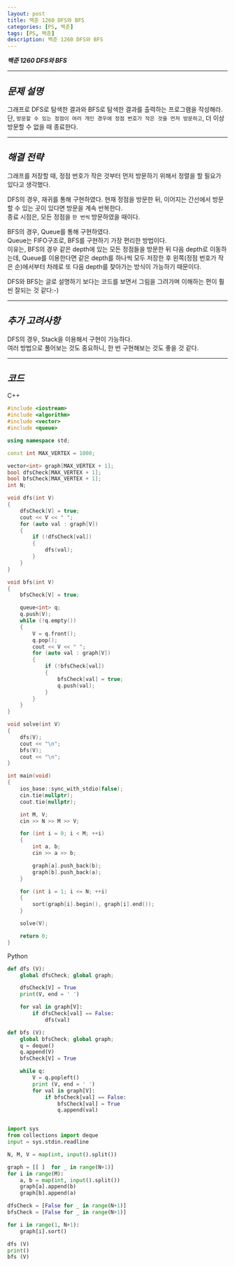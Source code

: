 ```yaml
---
layout: post
title: 백준 1260 DFS와 BFS
categories: [PS, 백준]
tags: [PS, 백준]
description: 백준 1260 DFS와 BFS
---
```


**_백준 1260 DFS와 BFS_**

<hr>

## **_문제 설명_**

그래프로 DFS로 탐색한 결과와 BFS로 탐색한 결과를 출력하는 프로그램을 작성해라.  
단, `방문할 수 있는 정점이 여러 개인 경우에 정점 번호가 작은 것을 먼저 방문하고`, 더 이상 방문할 수 없을 때 종료한다.

<hr>

## **_해결 전략_**

그래프를 저장할 때, 정점 번호가 작은 것부터 먼저 방문하기 위해서 정렬을 할 필요가 있다고 생각했다.

DFS의 경우, 재귀를 통해 구현하였다.
현재 정점을 방문한 뒤, 이어지는 간선에서 방문할 수 있는 곳이 있다면 방문을 계속 반복한다.  
종료 시점은, 모든 정점을 `한 번씩` 방문하였을 때이다.

BFS의 경우, Queue를 통해 구현하였다.  
Queue는 FIFO구조로, BFS를 구현하기 가장 편리한 방법이다.  
이유는, BFS의 경우 같은 depth에 있는 모든 정점들을 방문한 뒤 다음 depth로 이동하는데, Queue를 이용한다면 같은 depth를 하나씩 모두 저장한 후
왼쪽(정점 번호가 작은 순)에서부터 차례로 또 다음 depth를 찾아가는 방식이 가능하기 때문이다.

DFS와 BFS는 글로 설명하기 보다는 코드를 보면서 그림을 그려가며 이해하는 편이 훨씬 잘되는 것 같다:-)

<hr>

## **_추가 고려사항_**

DFS의 경우, Stack을 이용해서 구현이 가능하다.  
여러 방법으로 풀어보는 것도 중요하니, 한 번 구현해보는 것도 좋을 것 같다.

<hr>

## **_코드_**

C++

```c++
#include <iostream>
#include <algorithm>
#include <vector>
#include <queue>

using namespace std;

const int MAX_VERTEX = 1000;

vector<int> graph[MAX_VERTEX + 1];
bool dfsCheck[MAX_VERTEX + 1];
bool bfsCheck[MAX_VERTEX + 1];
int N;

void dfs(int V)
{
    dfsCheck[V] = true;
    cout << V << " ";
    for (auto val : graph[V])
    {
        if (!dfsCheck[val])
        {
            dfs(val);
        }
    }
}

void bfs(int V)
{
    bfsCheck[V] = true;

    queue<int> q;
    q.push(V);
    while (!q.empty())
    {
        V = q.front();
        q.pop();
        cout << V << " ";
        for (auto val : graph[V])
        {
            if (!bfsCheck[val])
            {
                bfsCheck[val] = true;
                q.push(val);
            }
        }
    }
}

void solve(int V)
{
    dfs(V);
    cout << "\n";
    bfs(V);
    cout << "\n";
}

int main(void)
{
    ios_base::sync_with_stdio(false);
    cin.tie(nullptr);
    cout.tie(nullptr);

    int M, V;
    cin >> N >> M >> V;

    for (int i = 0; i < M; ++i)
    {
        int a, b;
        cin >> a >> b;

        graph[a].push_back(b);
        graph[b].push_back(a);
    }

    for (int i = 1; i <= N; ++i)
    {
        sort(graph[i].begin(), graph[i].end());
    }

    solve(V);

    return 0;
}
```

Python

```python
def dfs (V):
    global dfsCheck; global graph;

    dfsCheck[V] = True
    print(V, end = ' ')

    for val in graph[V]:
        if dfsCheck[val] == False:
            dfs(val)

def bfs (V):
    global bfsCheck; global graph;
    q = deque()
    q.append(V)
    bfsCheck[V] = True

    while q:
        V = q.popleft()
        print (V, end = ' ')
        for val in graph[V]:
            if bfsCheck[val] == False:
                bfsCheck[val] = True
                q.append(val)


import sys
from collections import deque
input = sys.stdin.readline

N, M, V = map(int, input().split())

graph = [[ ]  for _ in range(N+1)]
for i in range(M):
    a, b = map(int, input().split())
    graph[a].append(b)
    graph[b].append(a)

dfsCheck = [False for _ in range(N+1)]
bfsCheck = [False for _ in range(N+1)]

for i in range(1, N+1):
    graph[i].sort()

dfs (V)
print()
bfs (V)
```
